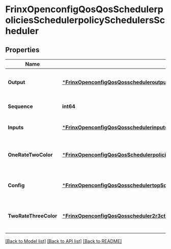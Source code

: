 # FrinxOpenconfigQosQosSchedulerpoliciesSchedulerpolicySchedulersScheduler

## Properties
Name | Type | Description | Notes
------------ | ------------- | ------------- | -------------
**Output** | [***FrinxOpenconfigQosQosscheduleroutputtopOutput**](frinx.openconfig.qos.qosscheduleroutputtop.Output.md) | Optional[Top-level container for scheduler output data] REF:Optional.empty | [optional] [default to null]
**Sequence** | **int64** | Optional[Reference to the list key] REF:Optional.empty | [optional] [default to null]
**Inputs** | [***FrinxOpenconfigQosQosschedulerinputstopInputs**](frinx.openconfig.qos.qosschedulerinputstop.Inputs.md) | Optional[Enclosing container ] REF:Optional.empty | [optional] [default to null]
**OneRateTwoColor** | [***FrinxOpenconfigQosQosSchedulerpoliciesSchedulerpolicySchedulersSchedulerOneRateTwoColor**](frinx.openconfig.qos.qos.schedulerpolicies.schedulerpolicy.schedulers.scheduler.OneRateTwoColor.md) | Optional[Top-level container for data related to a 1 rate, 2 color shaper.] REF:Optional.empty | [optional] [default to null]
**Config** | [***FrinxOpenconfigQosQosschedulertopSchedulerpoliciesSchedulerpolicySchedulersSchedulerConfig**](frinx.openconfig.qos.qosschedulertop.schedulerpolicies.schedulerpolicy.schedulers.scheduler.Config.md) | Optional[Configuration data for QoS schedulers] REF:Optional.empty | [optional] [default to null]
**TwoRateThreeColor** | [***FrinxOpenconfigQosQosscheduler2r3ctopTwoRateThreeColor**](frinx.openconfig.qos.qosscheduler2r3ctop.TwoRateThreeColor.md) | Optional[Top-level container for data for a 2 rate, 3 color policer.] REF:Optional.empty | [optional] [default to null]

[[Back to Model list]](../README.md#documentation-for-models) [[Back to API list]](../README.md#documentation-for-api-endpoints) [[Back to README]](../README.md)


